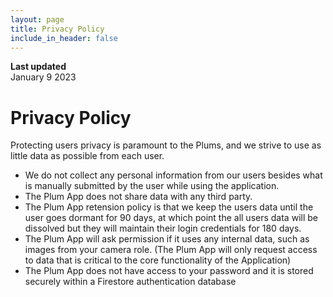 ```yaml
---
layout: page
title: Privacy Policy
include_in_header: false
---
```


**Last updated**  
January 9 2023

# Privacy Policy
Protecting users privacy is paramount to the Plums, and we strive to use as little data as possible from each user.
- We do not collect any personal information from our users besides what is manually submitted by the user while using the application. 
- The Plum App does not share data with any third party.
- The Plum App retension policy is that we keep the users data until the user goes dormant for 90 days, at which point the all users data will be dissolved but they will maintain their login credentials for 180 days.
- The Plum App will ask permission if it uses any internal data, such as images from your camera role. (The Plum App will only request access to data that is critical to the core functionality of the Application)
- The Plum App does not have access to your password and it is stored securely within a Firestore authentication database

